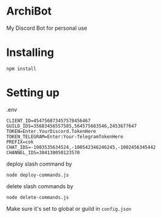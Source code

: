 # ArchiBot
My Discord Bot for personal use

# Installing
```terminal
npm install
```

# Setting up
.env

```
CLIENT_ID=454756873457578456467
GUILD_IDS=35683456557585,564575683546,2453677647
TOKEN=Enter.YourDiscord.TokenHere
TOKEN_TELEGRAM=Enter:Your-TelegramTokenHere
PREFIX=cok
CHAT_IDS=-1003535634524,-100542346246245,-1002456345442
CHANNEL_IDS=384138050123570
```

deploy slash command by
```terminal
node deploy-commands.js
```

delete slash commands by
```terminal
node delete-commands.js
```
Make sure it's set to global or guild in ``config.json``